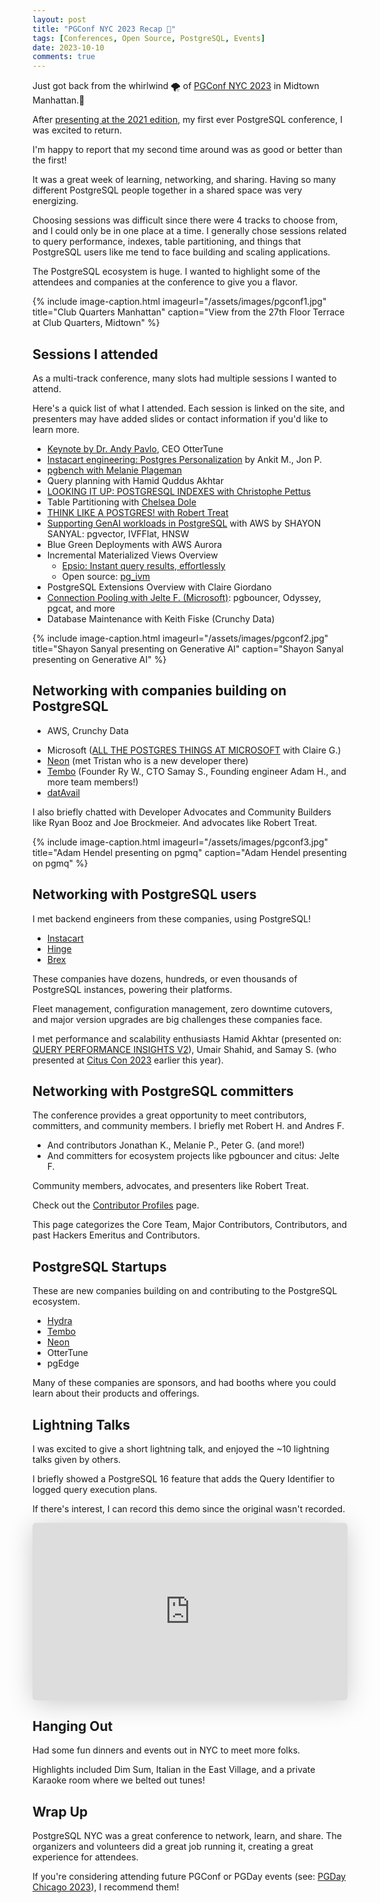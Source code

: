 ```yaml
---
layout: post
title: "PGConf NYC 2023 Recap 🐘"
tags: [Conferences, Open Source, PostgreSQL, Events]
date: 2023-10-10
comments: true
---
```


Just got back from the whirlwind 🌪️ of [PGConf NYC 2023](https://2023.pgconf.nyc) in Midtown Manhattan.🗽

After [presenting at the 2021 edition](/blog/2021/12/06/pgconf-nyc-2021), my first ever PostgreSQL conference, I was excited to return.

I'm happy to report that my second time around was as good or better than the first!

It was a great week of learning, networking, and sharing. Having so many different PostgreSQL people together in a shared space was very energizing.

Choosing sessions was difficult since there were 4 tracks to choose from, and I could only be in one place at a time. I generally chose sessions related to query performance, indexes, table partitioning, and things that PostgreSQL users like me tend to face building and scaling applications.

The PostgreSQL ecosystem is huge. I wanted to highlight some of the attendees and companies at the conference to give you a flavor.

{% include image-caption.html imageurl="/assets/images/pgconf1.jpg" title="Club Quarters Manhattan" caption="View from the 27th Floor Terrace at Club Quarters, Midtown" %}

## Sessions I attended
As a multi-track conference, many slots had multiple sessions I wanted to attend.

Here's a quick list of what I attended. Each session is linked on the site, and presenters may have added slides or contact information if you'd like to learn more.

* [Keynote by Dr. Andy Pavlo](https://postgresql.us/events/pgconfnyc2023/schedule/session/1424-keynote-what-goes-around-comes-around-and-around/
), CEO OtterTune
* [Instacart engineering: Postgres Personalization](https://postgresql.us/events/pgconfnyc2023/schedule/session/1412-postgres-as-personalization-engine/) by Ankit M., Jon P.
* [pgbench with Melanie Plageman](https://postgresql.us/events/pgconfnyc2023/sessions/speaker/214-melanie-plageman/)
* Query planning with Hamid Quddus Akhtar
* [LOOKING IT UP: POSTGRESQL INDEXES with Christophe Pettus](https://postgresql.us/events/pgconfnyc2023/sessions/session/1335-looking-it-up-postgresql-indexes/)
* Table Partitioning with [Chelsea Dole](https://chelseadole.com)
* [THINK LIKE A POSTGRES! with Robert Treat](https://postgresql.us/events/pgconfnyc2023/sessions/session/1321-think-like-a-postgres/)
* [Supporting GenAI workloads in PostgreSQL](https://postgresql.us/events/pgconfnyc2023/schedule/speaker/332-shayon-sanyal/) with AWS by SHAYON SANYAL: pgvector, IVFFlat, HNSW
* Blue Green Deployments with AWS Aurora
* Incremental Materialized Views Overview
    * [Epsio: Instant query results, effortlessly](https://www.epsio.io/)
    * Open source: [pg_ivm](https://github.com/sraoss/pg_ivm)
* PostgreSQL Extensions Overview with Claire Giordano
* [Connection Pooling with Jelte F. (Microsoft)](https://postgresql.us/events/pgconfnyc2023/sessions/session/1359-the-future-of-connection-pooling-pgbouncer-or-something-else/): pgbouncer, Odyssey, pgcat, and more
* Database Maintenance with Keith Fiske (Crunchy Data)

{% include image-caption.html imageurl="/assets/images/pgconf2.jpg" title="Shayon Sanyal presenting on Generative AI" caption="Shayon Sanyal presenting on Generative AI" %}

## Networking with companies building on PostgreSQL
* AWS, Crunchy Data
- Microsoft ([ALL THE POSTGRES THINGS AT MICROSOFT](https://postgresql.us/events/pgconfnyc2023/sessions/session/1450-all-the-postgres-things-at-microsoft/) with Claire G.)
- [Neon](https://neon.tech) (met Tristan who is a new developer there)
- [Tembo](https://neon.tech) (Founder Ry W., CTO Samay S., Founding engineer Adam H., and more team members!)
- [datAvail](https://www.datavail.com)

I also briefly chatted with Developer Advocates and Community Builders like Ryan Booz and Joe Brockmeier. And advocates like Robert Treat.

{% include image-caption.html imageurl="/assets/images/pgconf3.jpg" title="Adam Hendel presenting on pgmq" caption="Adam Hendel presenting on pgmq" %}

## Networking with PostgreSQL users
I met backend engineers from these companies, using PostgreSQL!

- [Instacart](https://www.instacart.com)
- [Hinge](https://hinge.co)
- [Brex](https://www.brex.com)

These companies have dozens, hundreds, or even thousands of PostgreSQL instances, powering their platforms.

Fleet management, configuration management, zero downtime cutovers, and major version upgrades are big challenges these companies face.

I met performance and scalability enthusiasts Hamid Akhtar (presented on: [QUERY PERFORMANCE INSIGHTS V2](https://postgresql.us/events/pgconfnyc2023/schedule/session/1387-postgresql-query-performance-insights-v2/)), Umair Shahid, and Samay S. (who presented at [Citus Con 2023](https://www.youtube.com/watch?v=t8rAOgDdH1U) earlier this year).

## Networking with PostgreSQL committers
The conference provides a great opportunity to meet contributors, committers, and community members. I briefly met Robert H. and Andres F.

* And contributors Jonathan K., Melanie P., Peter G. (and more!)
* And committers for ecosystem projects like pgbouncer and citus: Jelte F.

Community members, advocates, and presenters like Robert Treat.

Check out the [Contributor Profiles](https://www.postgresql.org/community/contributors/) page.

This page categorizes the Core Team, Major Contributors, Contributors, and past Hackers Emeritus and Contributors.

## PostgreSQL Startups
These are new companies building on and contributing to the PostgreSQL ecosystem.

- [Hydra](https://www.hydra.so)
- [Tembo](https://tembo.io)
- [Neon](https://neon.tech)
- OtterTune
- pgEdge

Many of these companies are sponsors, and had booths where you could learn about their products and offerings.

## Lightning Talks
I was excited to give a short lightning talk, and enjoyed the ~10 lightning talks given by others.

I briefly showed a PostgreSQL 16 feature that adds the Query Identifier to logged query execution plans.

If there's interest, I can record this demo since the original wasn't recorded.

<iframe class="speakerdeck-iframe" frameborder="0" src="https://speakerdeck.com/player/bf88a177a6d74a8ebb3cc34b383b91cb" title="PGConf NYC 2023: Lightning Talk — Query Identifier" allowfullscreen="true" style="border: 0px; background: padding-box rgba(0, 0, 0, 0.1); margin: 0px; padding: 0px; border-radius: 6px; box-shadow: rgba(0, 0, 0, 0.2) 0px 5px 40px; width: 100%; height: auto; aspect-ratio: 560 / 315;" data-ratio="1.7777777777777777"></iframe>

## Hanging Out
Had some fun dinners and events out in NYC to meet more folks.

Highlights included Dim Sum, Italian in the East Village, and a private Karaoke room where we belted out tunes!

## Wrap Up
PostgreSQL NYC was a great conference to network, learn, and share. The organizers and volunteers did a great job running it, creating a great experience for attendees.

If you're considering attending future PGConf or PGDay events (see: [PGDay Chicago 2023](/blog/2023/05/24/pgday-chicago)), I recommend them!
